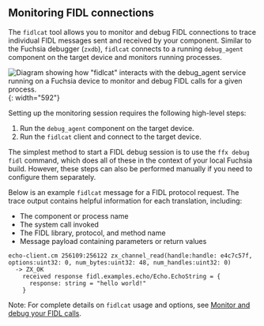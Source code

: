 ## Monitoring FIDL connections

The `fidlcat` tool allows you to monitor and debug FIDL connections to trace
individual FIDL messages sent and received by your component. Similar to the
Fuchsia debugger (`zxdb`), `fidlcat` connects to a running `debug_agent`
component on the target device and monitors running processes.

![Diagram showing how "fidlcat" interacts with the debug_agent service running
on a Fuchsia device to monitor and debug FIDL calls for a given process.](
  /get-started/images/fidl/fidlcat.png){: width="592"}

Setting up the monitoring session requires the following high-level steps:

1.  Run the `debug_agent` component on the target device.
1.  Run the `fidlcat` client and connect to the target device.

The simplest method to start a FIDL debug session is to use the `ffx debug fidl`
command, which does all of these in the context of your local Fuchsia build.
However, these steps can also be performed manually if you need to configure
them separately.

Below is an example `fidlcat` message for a FIDL protocol request. The trace
output contains helpful information for each translation, including:

*   The component or process name
*   The system call invoked
*   The FIDL library, protocol, and method name
*   Message payload containing parameters or return values

```none {:.devsite-disable-click-to-copy}
echo-client.cm 256109:256122 zx_channel_read(handle:handle: e4c7c57f, options:uint32: 0, num_bytes:uint32: 48, num_handles:uint32: 0)
  -> ZX_OK
    received response fidl.examples.echo/Echo.EchoString = {
      response: string = "hello world!"
    }
```
Note: For complete details on `fidlcat` usage and options, see
[Monitor and debug your FIDL calls](/development/monitoring/fidlcat).
